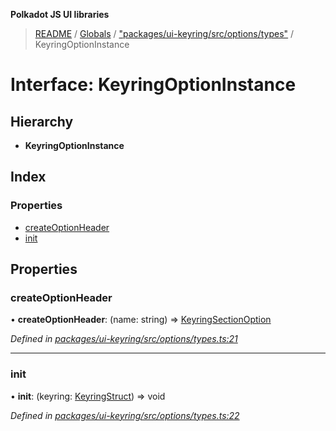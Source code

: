 **Polkadot JS UI libraries**

> [README](../README.md) / [Globals](../globals.md) / ["packages/ui-keyring/src/options/types"](../modules/_packages_ui_keyring_src_options_types_.md) / KeyringOptionInstance

# Interface: KeyringOptionInstance

## Hierarchy

* **KeyringOptionInstance**

## Index

### Properties

* [createOptionHeader](_packages_ui_keyring_src_options_types_.keyringoptioninstance.md#createoptionheader)
* [init](_packages_ui_keyring_src_options_types_.keyringoptioninstance.md#init)

## Properties

### createOptionHeader

•  **createOptionHeader**: (name: string) => [KeyringSectionOption](_packages_ui_keyring_src_options_types_.keyringsectionoption.md)

*Defined in [packages/ui-keyring/src/options/types.ts:21](https://github.com/polkadot-js/ui/blob/1833b1a2/packages/ui-keyring/src/options/types.ts#L21)*

___

### init

•  **init**: (keyring: [KeyringStruct](_packages_ui_keyring_src_types_.keyringstruct.md)) => void

*Defined in [packages/ui-keyring/src/options/types.ts:22](https://github.com/polkadot-js/ui/blob/1833b1a2/packages/ui-keyring/src/options/types.ts#L22)*
